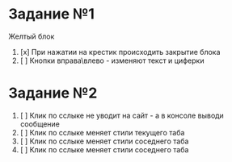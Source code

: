 # Задание №1

Желтый блок

1. [x] При нажатии на крестик происходить закрытие блока
2. [ ] Кнопки вправа\влево - изменяют текст и циферки

# Задание №2

1. [ ] Клик по сслыке не уводит на сайт - а в консоле выводи сообщение
2. [ ] Клик по сслыке меняет стили текущего таба
3. [ ] Клик по сслыке меняет стили соседнего таба
4. [ ] Клик по сслыке меняет стили соседнего таба
